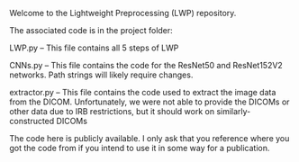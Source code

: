 Welcome to the Lightweight Preprocessing (LWP) repository.

The associated code is in the project folder:

LWP.py – This file contains all 5 steps of LWP

CNNs.py – This file contains the code for the ResNet50 and ResNet152V2 networks. Path strings will likely require changes.

extractor.py – This file contains the code used to extract the image data from the DICOM. Unfortunately, we were not able to provide the DICOMs or other data due to IRB restrictions, but it should work on similarly-constructed DICOMs

The code here is publicly available. I only ask that you reference where you got the code from if you intend to use it in some way for a publication.
